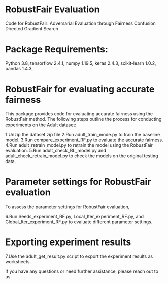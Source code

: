 # RobustFair Evaluation 
Code for RobustFair: Adversarial Evaluation through Fairness Confusion Directed Gradient Search

# Package Requirements:
Python 3.8,
tensorflow 2.4.1,
numpy 1.19.5,
keras 2.4.3,
scikit-learn 1.0.2,
pandas 1.4.3,

# RobustFair for evaluating accurate fairness
This package provides code for evaluating accurate fairness using the RobustFair method. 
The following steps outline the process for conducting experiments on the Adult dataset:

1.Unzip the dataset.zip file
2.Run adult_train_mode.py to train the baseline model.
3.Run compare_experiment_RF.py to evaluate the accurate fairness.
4.Run adult_retrain_model.py to retrain the model using the RobustFair evaluation.
5.Run adult_check_BL_model.py and adult_check_retrain_model.py to check the models on the original testing data.

# Parameter settings for RobustFair evaluation
To assess the parameter settings for RobustFair evaluation, 

6.Run Seeds_experiment_RF.py, Local_Iter_experiment_RF.py, and Global_Iter_experiment_RF.py to evaluate different parameter settings.

# Exporting experiment results

7.Use the adult_get_result.py script to export the experiment results as worksheets.


If you have any questions or need further assistance, please reach out to us.
